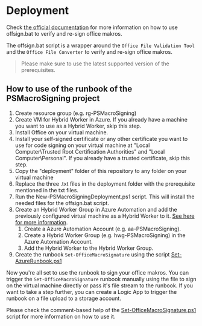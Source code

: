 # Deployment

Check [the official documentation](https://support.microsoft.com/en-us/topic/upgrade-signed-office-vba-macro-projects-to-v3-signature-kb5000676-2b8b3cae-ad64-4b4b-aa85-c4a98ca6da87) for more information on how to use offsign.bat to verify and re-sign office makros.

The offsign.bat script is a wrapper around the `Office File Validation Tool` and the `Office File Converter` to verify and re-sign office makros.

> Please make sure to use the latest supported version of the prerequisites.

## How to use of the runbook of the PSMacroSigning project

1. Create resource group (e.g. rg-PSMacroSigning)
2. Create VM for Hybrid Worker in Azure. If you already have a machine you want to use as a Hybrid Worker, skip this step.
3. Install Office on your virtual machine.
4. Install your self-signed certificate or any other certificate you want to use for code signing on your virtual machine at "Local Computer\Trusted Root Certification Authorities" and "Local Computer\Personal". If you already have a trusted certificate, skip this step.
5. Copy the "deployment" folder of this repository to any folder on your virtual machine
6. Replace the three .txt files in the deployment folder with the prerequisite mentioned in the txt files.
7. Run the New-PSMacroSigningDeployment.ps1 script. This will install the needed files for the offsign.bat script.
8. Create an Hybrid Worker Group in Azure Automation and add the previously configured virtual machine as a Hybrid Worker to it. [See here for more information](https://learn.microsoft.com/en-us/azure/automation/automation-windows-hrw-install).
    1. Create a Azure Automation Account (e.g. aa-PSMacroSigning).
    2. Create a Hybrid Worker Group (e.g. hwg-PSMacroSigning) in the Azure Automation Account.
    3. Add the Hybrid Worker to the Hybrid Worker Group.
9. Create the runbook `Set-OfficeMacroSignature` using the script [Set-AzureRunbook.ps1](../build/Set-AzureRunbook.ps1)

Now you're all set to use the runbook to sign your office makros. You can trigger the `Set-OfficeMacroSignature` runbook manually using the file to sign on the virtual machine directly or pass it's file stream to the runbook.
If you want to take a step further, you can create a Logic App to trigger the runbook on a file upload to a storage account.

Please check the comment-based help of the [Set-OfficeMacroSignature.ps1](../runbooks/SetOfficeMacroSigning.ps1) script for more information on how to use it.
